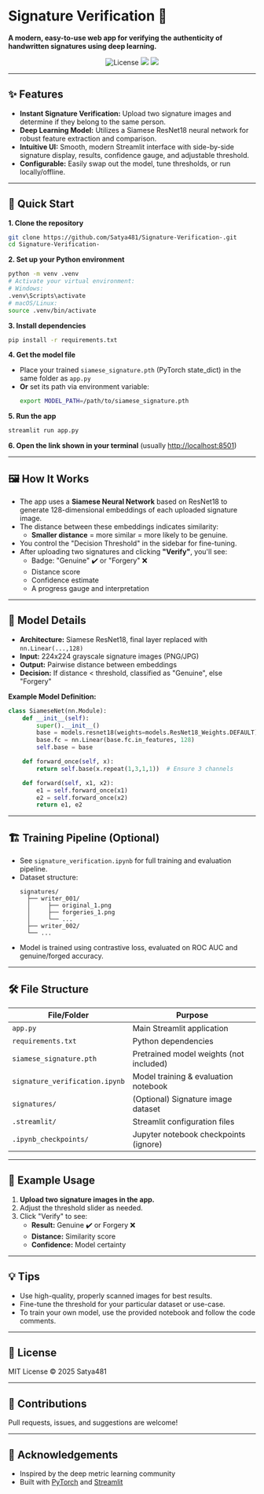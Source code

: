 # Signature Verification 🔏

**A modern, easy-to-use web app for verifying the authenticity of handwritten signatures using deep learning.**

<p align="center">
  <img src="https://img.shields.io/github/license/Satya481/Signature-Verification-?style=flat-square" alt="License">
  <img src="https://img.shields.io/badge/built%20with-PyTorch-blue?style=flat-square">
  <img src="https://img.shields.io/badge/web-Streamlit-%23ff4b4b?style=flat-square">
</p>

---

## ✨ Features

- **Instant Signature Verification:** Upload two signature images and determine if they belong to the same person.
- **Deep Learning Model:** Utilizes a Siamese ResNet18 neural network for robust feature extraction and comparison.
- **Intuitive UI:** Smooth, modern Streamlit interface with side-by-side signature display, results, confidence gauge, and adjustable threshold.
- **Configurable:** Easily swap out the model, tune thresholds, or run locally/offline.

---

## 🚀 Quick Start

**1. Clone the repository**
```sh
git clone https://github.com/Satya481/Signature-Verification-.git
cd Signature-Verification-
```

**2. Set up your Python environment**
```sh
python -m venv .venv
# Activate your virtual environment:
# Windows:
.venv\Scripts\activate
# macOS/Linux:
source .venv/bin/activate
```

**3. Install dependencies**
```sh
pip install -r requirements.txt
```

**4. Get the model file**
- Place your trained `siamese_signature.pth` (PyTorch state_dict) in the same folder as `app.py`
- **Or** set its path via environment variable:
  ```sh
  export MODEL_PATH=/path/to/siamese_signature.pth
  ```

**5. Run the app**
```sh
streamlit run app.py
```

**6. Open the link shown in your terminal** (usually [http://localhost:8501](http://localhost:8501))

---

## 🖼️ How It Works

- The app uses a **Siamese Neural Network** based on ResNet18 to generate 128-dimensional embeddings of each uploaded signature image.
- The distance between these embeddings indicates similarity:
  - **Smaller distance** = more similar = more likely to be genuine.
- You control the "Decision Threshold" in the sidebar for fine-tuning.
- After uploading two signatures and clicking **"Verify"**, you'll see:
  - Badge: "Genuine" ✔️ or "Forgery" ❌
  - Distance score
  - Confidence estimate
  - A progress gauge and interpretation

---

## 🧠 Model Details

- **Architecture:** Siamese ResNet18, final layer replaced with `nn.Linear(...,128)`
- **Input:** 224x224 grayscale signature images (PNG/JPG)
- **Output:** Pairwise distance between embeddings
- **Decision:** If distance < threshold, classified as "Genuine", else "Forgery"

**Example Model Definition:**
```python
class SiameseNet(nn.Module):
    def __init__(self):
        super().__init__()
        base = models.resnet18(weights=models.ResNet18_Weights.DEFAULT)
        base.fc = nn.Linear(base.fc.in_features, 128)
        self.base = base

    def forward_once(self, x):
        return self.base(x.repeat(1,3,1,1))  # Ensure 3 channels

    def forward(self, x1, x2):
        e1 = self.forward_once(x1)
        e2 = self.forward_once(x2)
        return e1, e2
```

---

## 🏗️ Training Pipeline (Optional)

- See `signature_verification.ipynb` for full training and evaluation pipeline.
- Dataset structure:
  ```
  signatures/
    ├── writer_001/
    │     ├── original_1.png
    │     ├── forgeries_1.png
    │     └── ...
    ├── writer_002/
    └── ...
  ```
- Model is trained using contrastive loss, evaluated on ROC AUC and genuine/forged accuracy.

---

## 🛠️ File Structure

| File/Folder              | Purpose                                     |
|--------------------------|---------------------------------------------|
| `app.py`                 | Main Streamlit application                  |
| `requirements.txt`       | Python dependencies                         |
| `siamese_signature.pth`  | Pretrained model weights (not included)     |
| `signature_verification.ipynb` | Model training & evaluation notebook  |
| `signatures/`            | (Optional) Signature image dataset          |
| `.streamlit/`            | Streamlit configuration files               |
| `.ipynb_checkpoints/`    | Jupyter notebook checkpoints (ignore)       |

---

## 📝 Example Usage

1. **Upload two signature images in the app.**
2. Adjust the threshold slider as needed.
3. Click "Verify" to see:
   - **Result:** Genuine ✔️ or Forgery ❌
   - **Distance:** Similarity score
   - **Confidence:** Model certainty

---

## 💡 Tips

- Use high-quality, properly scanned images for best results.
- Fine-tune the threshold for your particular dataset or use-case.
- To train your own model, use the provided notebook and follow the code comments.

---

## 📜 License

MIT License © 2025 Satya481

---

## 🤝 Contributions

Pull requests, issues, and suggestions are welcome!

---

## 🙏 Acknowledgements

- Inspired by the deep metric learning community
- Built with [PyTorch](https://pytorch.org/) and [Streamlit](https://streamlit.io/)